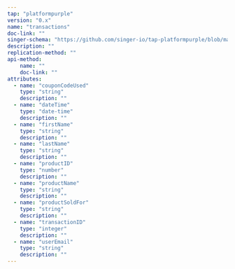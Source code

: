 ```yaml
---
tap: "platformpurple"
version: "0.x"
name: "transactions"
doc-link: ""
singer-schema: "https://github.com/singer-io/tap-platformpurple/blob/master/tap_platformpurple/schemas/transactions.json"
description: ""
replication-method: ""
api-method:
    name: ""
    doc-link: ""
attributes:
  - name: "couponCodeUsed"
    type: "string"
    description: ""
  - name: "dateTime"
    type: "date-time"
    description: ""
  - name: "firstName"
    type: "string"
    description: ""
  - name: "lastName"
    type: "string"
    description: ""
  - name: "productID"
    type: "number"
    description: ""
  - name: "productName"
    type: "string"
    description: ""
  - name: "productSoldFor"
    type: "string"
    description: ""
  - name: "transactionID"
    type: "integer"
    description: ""
  - name: "userEmail"
    type: "string"
    description: ""
---
```

